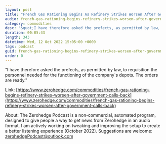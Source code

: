 ```yaml
---
layout: post
title: "French Gas Rationing Begins As Refinery Strikes Worsen After Government Calls Back Essential Workers"
audio: french-gas-rationing-begins-refinery-strikes-worsen-after-government-calls-back-0
category: commodities
desc: "&quot;I have therefore asked the prefects, as permitted by law, to requisition the personnel needed for the functioning of the company's depots. The orders are ready.&quot;"
duration: 00:05:43
length: 343
datetime: Wed, 12 Oct 2022 15:05:00 +0000
tags: podcast
guid: french-gas-rationing-begins-refinery-strikes-worsen-after-government-calls-back-0
order: 0
---
```

&quot;I have therefore asked the prefects, as permitted by law, to requisition the personnel needed for the functioning of the company's depots. The orders are ready.&quot;

Link: [https://www.zerohedge.com/commodities/french-gas-rationing-begins-refinery-strikes-worsen-after-government-calls-back](https://www.zerohedge.com/commodities/french-gas-rationing-begins-refinery-strikes-worsen-after-government-calls-back)

About: The Zerohedge Podcast is a non-commercial, automated program, designed to give people a way to get news from Zerohedge in an audio format.  I am actively working on tweaking and improving the setup to create a better listening experience (October 2022).  Suggestions are welcome: [zerohedgePodcast@outlook.com](mailto:zerohedgePodcast@outlook.com)